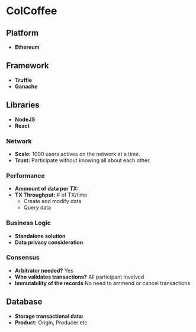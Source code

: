 # ColCoffee

## Platform
* **Ethereum**

## Framework
* **Truffle**
* **Ganache**


## Libraries
* **NodeJS**
* **React**

### Network

* **Scale:** 1000 users actives on the network at a time.
* **Trust:** Participate without knowing all about each other.

### Performance
* **Ammount of data per TX:** 
* **TX Throughput:** # of TX/time
  * Create and modify data
  * Query data

### Business Logic
* **Standalone solution** 
* **Data privacy consideration**


### Consensus
* **Arbitrator needed?** Yes
* **Who validates transactions?** All participant involved
* **Immutability of the records** No need to ammend or cancel transactions


## Database
* **Storage transactional data:** 
* **Product:** Origin, Producer etc


